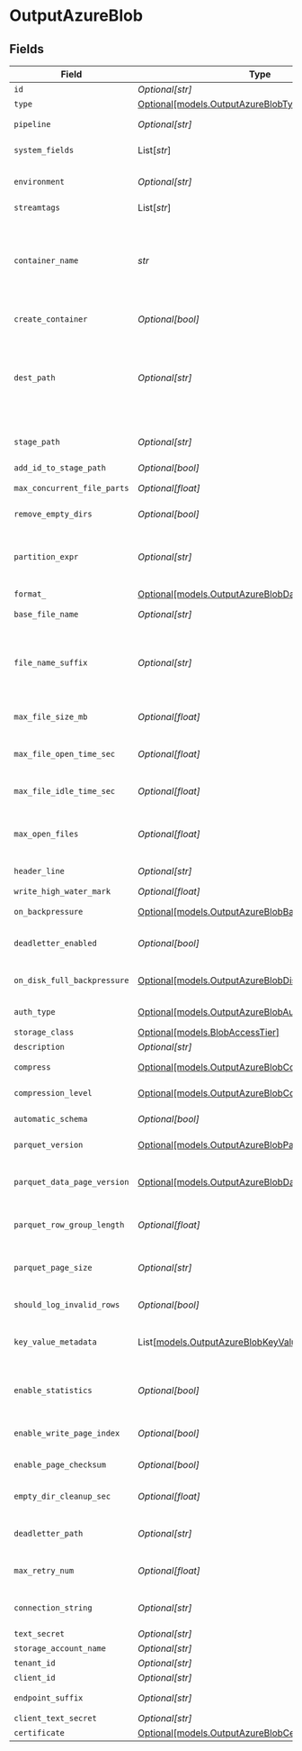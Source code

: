 # OutputAzureBlob


## Fields

| Field                                                                                                                                                                                                                                                                                                                                       | Type                                                                                                                                                                                                                                                                                                                                        | Required                                                                                                                                                                                                                                                                                                                                    | Description                                                                                                                                                                                                                                                                                                                                 |
| ------------------------------------------------------------------------------------------------------------------------------------------------------------------------------------------------------------------------------------------------------------------------------------------------------------------------------------------- | ------------------------------------------------------------------------------------------------------------------------------------------------------------------------------------------------------------------------------------------------------------------------------------------------------------------------------------------- | ------------------------------------------------------------------------------------------------------------------------------------------------------------------------------------------------------------------------------------------------------------------------------------------------------------------------------------------- | ------------------------------------------------------------------------------------------------------------------------------------------------------------------------------------------------------------------------------------------------------------------------------------------------------------------------------------------- |
| `id`                                                                                                                                                                                                                                                                                                                                        | *Optional[str]*                                                                                                                                                                                                                                                                                                                             | :heavy_minus_sign:                                                                                                                                                                                                                                                                                                                          | Unique ID for this output                                                                                                                                                                                                                                                                                                                   |
| `type`                                                                                                                                                                                                                                                                                                                                      | [Optional[models.OutputAzureBlobType]](../models/outputazureblobtype.md)                                                                                                                                                                                                                                                                    | :heavy_minus_sign:                                                                                                                                                                                                                                                                                                                          | N/A                                                                                                                                                                                                                                                                                                                                         |
| `pipeline`                                                                                                                                                                                                                                                                                                                                  | *Optional[str]*                                                                                                                                                                                                                                                                                                                             | :heavy_minus_sign:                                                                                                                                                                                                                                                                                                                          | Pipeline to process data before sending out to this output                                                                                                                                                                                                                                                                                  |
| `system_fields`                                                                                                                                                                                                                                                                                                                             | List[*str*]                                                                                                                                                                                                                                                                                                                                 | :heavy_minus_sign:                                                                                                                                                                                                                                                                                                                          | Fields to automatically add to events, such as cribl_pipe. Supports wildcards.                                                                                                                                                                                                                                                              |
| `environment`                                                                                                                                                                                                                                                                                                                               | *Optional[str]*                                                                                                                                                                                                                                                                                                                             | :heavy_minus_sign:                                                                                                                                                                                                                                                                                                                          | Optionally, enable this config only on a specified Git branch. If empty, will be enabled everywhere.                                                                                                                                                                                                                                        |
| `streamtags`                                                                                                                                                                                                                                                                                                                                | List[*str*]                                                                                                                                                                                                                                                                                                                                 | :heavy_minus_sign:                                                                                                                                                                                                                                                                                                                          | Tags for filtering and grouping in @{product}                                                                                                                                                                                                                                                                                               |
| `container_name`                                                                                                                                                                                                                                                                                                                            | *str*                                                                                                                                                                                                                                                                                                                                       | :heavy_check_mark:                                                                                                                                                                                                                                                                                                                          | A container organizes a set of blobs, similar to a directory in a file system. Value can be a JavaScript expression enclosed in quotes or backticks. @{product} evaluates the expression at init time. The expression can evaluate to a constant value, and can reference Global Variables, e.g., `myContainer-${C.env["CRIBL_WORKER_ID"]}` |
| `create_container`                                                                                                                                                                                                                                                                                                                          | *Optional[bool]*                                                                                                                                                                                                                                                                                                                            | :heavy_minus_sign:                                                                                                                                                                                                                                                                                                                          | Creates the configured container in Azure Blob Storage if it does not already exist.                                                                                                                                                                                                                                                        |
| `dest_path`                                                                                                                                                                                                                                                                                                                                 | *Optional[str]*                                                                                                                                                                                                                                                                                                                             | :heavy_minus_sign:                                                                                                                                                                                                                                                                                                                          | Root directory prepended to path before uploading. Value can be a JavaScript expression enclosed in quotes or backticks. @{product} evaluates the expression at init time. The expression can evaluate to a constant value, and can reference Global Variables, e.g., `myBlobPrefix-${C.env["CRIBL_WORKER_ID"]}`                            |
| `stage_path`                                                                                                                                                                                                                                                                                                                                | *Optional[str]*                                                                                                                                                                                                                                                                                                                             | :heavy_minus_sign:                                                                                                                                                                                                                                                                                                                          | Filesystem location in which to buffer files, before compressing and moving to final destination. Use performant stable storage.                                                                                                                                                                                                            |
| `add_id_to_stage_path`                                                                                                                                                                                                                                                                                                                      | *Optional[bool]*                                                                                                                                                                                                                                                                                                                            | :heavy_minus_sign:                                                                                                                                                                                                                                                                                                                          | Append output's ID to staging location                                                                                                                                                                                                                                                                                                      |
| `max_concurrent_file_parts`                                                                                                                                                                                                                                                                                                                 | *Optional[float]*                                                                                                                                                                                                                                                                                                                           | :heavy_minus_sign:                                                                                                                                                                                                                                                                                                                          | Maximum number of parts to upload in parallel per file.                                                                                                                                                                                                                                                                                     |
| `remove_empty_dirs`                                                                                                                                                                                                                                                                                                                         | *Optional[bool]*                                                                                                                                                                                                                                                                                                                            | :heavy_minus_sign:                                                                                                                                                                                                                                                                                                                          | Remove empty staging directories after moving files                                                                                                                                                                                                                                                                                         |
| `partition_expr`                                                                                                                                                                                                                                                                                                                            | *Optional[str]*                                                                                                                                                                                                                                                                                                                             | :heavy_minus_sign:                                                                                                                                                                                                                                                                                                                          | JavaScript expression defining how files are partitioned and organized. Default is date-based. If blank, Stream will fall back to the event's __partition field value – if present – otherwise to each location's root directory.                                                                                                           |
| `format_`                                                                                                                                                                                                                                                                                                                                   | [Optional[models.OutputAzureBlobDataFormat]](../models/outputazureblobdataformat.md)                                                                                                                                                                                                                                                        | :heavy_minus_sign:                                                                                                                                                                                                                                                                                                                          | Format of the output data                                                                                                                                                                                                                                                                                                                   |
| `base_file_name`                                                                                                                                                                                                                                                                                                                            | *Optional[str]*                                                                                                                                                                                                                                                                                                                             | :heavy_minus_sign:                                                                                                                                                                                                                                                                                                                          | JavaScript expression to define the output filename prefix (can be constant)                                                                                                                                                                                                                                                                |
| `file_name_suffix`                                                                                                                                                                                                                                                                                                                          | *Optional[str]*                                                                                                                                                                                                                                                                                                                             | :heavy_minus_sign:                                                                                                                                                                                                                                                                                                                          | JavaScript expression to define the output filename suffix (can be constant).  The `__format` variable refers to the value of the `Data format` field (`json` or `raw`).  The `__compression` field refers to the kind of compression being used (`none` or `gzip`).                                                                        |
| `max_file_size_mb`                                                                                                                                                                                                                                                                                                                          | *Optional[float]*                                                                                                                                                                                                                                                                                                                           | :heavy_minus_sign:                                                                                                                                                                                                                                                                                                                          | Maximum uncompressed output file size. Files of this size will be closed and moved to final output location.                                                                                                                                                                                                                                |
| `max_file_open_time_sec`                                                                                                                                                                                                                                                                                                                    | *Optional[float]*                                                                                                                                                                                                                                                                                                                           | :heavy_minus_sign:                                                                                                                                                                                                                                                                                                                          | Maximum amount of time to write to a file. Files open for longer than this will be closed and moved to final output location.                                                                                                                                                                                                               |
| `max_file_idle_time_sec`                                                                                                                                                                                                                                                                                                                    | *Optional[float]*                                                                                                                                                                                                                                                                                                                           | :heavy_minus_sign:                                                                                                                                                                                                                                                                                                                          | Maximum amount of time to keep inactive files open. Files open for longer than this will be closed and moved to final output location.                                                                                                                                                                                                      |
| `max_open_files`                                                                                                                                                                                                                                                                                                                            | *Optional[float]*                                                                                                                                                                                                                                                                                                                           | :heavy_minus_sign:                                                                                                                                                                                                                                                                                                                          | Maximum number of files to keep open concurrently. When exceeded, @{product} will close the oldest open files and move them to the final output location.                                                                                                                                                                                   |
| `header_line`                                                                                                                                                                                                                                                                                                                               | *Optional[str]*                                                                                                                                                                                                                                                                                                                             | :heavy_minus_sign:                                                                                                                                                                                                                                                                                                                          | If set, this line will be written to the beginning of each output file                                                                                                                                                                                                                                                                      |
| `write_high_water_mark`                                                                                                                                                                                                                                                                                                                     | *Optional[float]*                                                                                                                                                                                                                                                                                                                           | :heavy_minus_sign:                                                                                                                                                                                                                                                                                                                          | Buffer size used to write to a file                                                                                                                                                                                                                                                                                                         |
| `on_backpressure`                                                                                                                                                                                                                                                                                                                           | [Optional[models.OutputAzureBlobBackpressureBehavior]](../models/outputazureblobbackpressurebehavior.md)                                                                                                                                                                                                                                    | :heavy_minus_sign:                                                                                                                                                                                                                                                                                                                          | Whether to block or drop events when all receivers are exerting backpressure                                                                                                                                                                                                                                                                |
| `deadletter_enabled`                                                                                                                                                                                                                                                                                                                        | *Optional[bool]*                                                                                                                                                                                                                                                                                                                            | :heavy_minus_sign:                                                                                                                                                                                                                                                                                                                          | If a file fails to move to its final destination after the maximum number of retries, dead-letter it to prevent further errors.                                                                                                                                                                                                             |
| `on_disk_full_backpressure`                                                                                                                                                                                                                                                                                                                 | [Optional[models.OutputAzureBlobDiskSpaceProtection]](../models/outputazureblobdiskspaceprotection.md)                                                                                                                                                                                                                                      | :heavy_minus_sign:                                                                                                                                                                                                                                                                                                                          | Whether to block or drop events when disk space is below the global 'Min free disk space' limit                                                                                                                                                                                                                                             |
| `auth_type`                                                                                                                                                                                                                                                                                                                                 | [Optional[models.OutputAzureBlobAuthenticationMethod]](../models/outputazureblobauthenticationmethod.md)                                                                                                                                                                                                                                    | :heavy_minus_sign:                                                                                                                                                                                                                                                                                                                          | Enter connection string directly, or select a stored secret                                                                                                                                                                                                                                                                                 |
| `storage_class`                                                                                                                                                                                                                                                                                                                             | [Optional[models.BlobAccessTier]](../models/blobaccesstier.md)                                                                                                                                                                                                                                                                              | :heavy_minus_sign:                                                                                                                                                                                                                                                                                                                          | N/A                                                                                                                                                                                                                                                                                                                                         |
| `description`                                                                                                                                                                                                                                                                                                                               | *Optional[str]*                                                                                                                                                                                                                                                                                                                             | :heavy_minus_sign:                                                                                                                                                                                                                                                                                                                          | N/A                                                                                                                                                                                                                                                                                                                                         |
| `compress`                                                                                                                                                                                                                                                                                                                                  | [Optional[models.OutputAzureBlobCompress]](../models/outputazureblobcompress.md)                                                                                                                                                                                                                                                            | :heavy_minus_sign:                                                                                                                                                                                                                                                                                                                          | Choose data compression format to apply before moving files to final destination                                                                                                                                                                                                                                                            |
| `compression_level`                                                                                                                                                                                                                                                                                                                         | [Optional[models.OutputAzureBlobCompressionLevel]](../models/outputazureblobcompressionlevel.md)                                                                                                                                                                                                                                            | :heavy_minus_sign:                                                                                                                                                                                                                                                                                                                          | Compression level to apply before moving files to final destination                                                                                                                                                                                                                                                                         |
| `automatic_schema`                                                                                                                                                                                                                                                                                                                          | *Optional[bool]*                                                                                                                                                                                                                                                                                                                            | :heavy_minus_sign:                                                                                                                                                                                                                                                                                                                          | Automatically calculate the schema based on the events of each Parquet file generated                                                                                                                                                                                                                                                       |
| `parquet_version`                                                                                                                                                                                                                                                                                                                           | [Optional[models.OutputAzureBlobParquetVersion]](../models/outputazureblobparquetversion.md)                                                                                                                                                                                                                                                | :heavy_minus_sign:                                                                                                                                                                                                                                                                                                                          | Determines which data types are supported and how they are represented                                                                                                                                                                                                                                                                      |
| `parquet_data_page_version`                                                                                                                                                                                                                                                                                                                 | [Optional[models.OutputAzureBlobDataPageVersion]](../models/outputazureblobdatapageversion.md)                                                                                                                                                                                                                                              | :heavy_minus_sign:                                                                                                                                                                                                                                                                                                                          | Serialization format of data pages. Note that some reader implementations use Data page V2's attributes to work more efficiently, while others ignore it.                                                                                                                                                                                   |
| `parquet_row_group_length`                                                                                                                                                                                                                                                                                                                  | *Optional[float]*                                                                                                                                                                                                                                                                                                                           | :heavy_minus_sign:                                                                                                                                                                                                                                                                                                                          | The number of rows that every group will contain. The final group can contain a smaller number of rows.                                                                                                                                                                                                                                     |
| `parquet_page_size`                                                                                                                                                                                                                                                                                                                         | *Optional[str]*                                                                                                                                                                                                                                                                                                                             | :heavy_minus_sign:                                                                                                                                                                                                                                                                                                                          | Target memory size for page segments, such as 1MB or 128MB. Generally, lower values improve reading speed, while higher values improve compression.                                                                                                                                                                                         |
| `should_log_invalid_rows`                                                                                                                                                                                                                                                                                                                   | *Optional[bool]*                                                                                                                                                                                                                                                                                                                            | :heavy_minus_sign:                                                                                                                                                                                                                                                                                                                          | Log up to 3 rows that @{product} skips due to data mismatch                                                                                                                                                                                                                                                                                 |
| `key_value_metadata`                                                                                                                                                                                                                                                                                                                        | List[[models.OutputAzureBlobKeyValueMetadata](../models/outputazureblobkeyvaluemetadata.md)]                                                                                                                                                                                                                                                | :heavy_minus_sign:                                                                                                                                                                                                                                                                                                                          | The metadata of files the Destination writes will include the properties you add here as key-value pairs. Useful for tagging, e.g., "key":"OCSF Event Class", "value":"9001".                                                                                                                                                               |
| `enable_statistics`                                                                                                                                                                                                                                                                                                                         | *Optional[bool]*                                                                                                                                                                                                                                                                                                                            | :heavy_minus_sign:                                                                                                                                                                                                                                                                                                                          | Statistics profile an entire file in terms of minimum/maximum values within data, numbers of nulls, etc. You can use Parquet tools to view statistics.                                                                                                                                                                                      |
| `enable_write_page_index`                                                                                                                                                                                                                                                                                                                   | *Optional[bool]*                                                                                                                                                                                                                                                                                                                            | :heavy_minus_sign:                                                                                                                                                                                                                                                                                                                          | One page index contains statistics for one data page. Parquet readers use statistics to enable page skipping.                                                                                                                                                                                                                               |
| `enable_page_checksum`                                                                                                                                                                                                                                                                                                                      | *Optional[bool]*                                                                                                                                                                                                                                                                                                                            | :heavy_minus_sign:                                                                                                                                                                                                                                                                                                                          | Parquet tools can use the checksum of a Parquet page to verify data integrity                                                                                                                                                                                                                                                               |
| `empty_dir_cleanup_sec`                                                                                                                                                                                                                                                                                                                     | *Optional[float]*                                                                                                                                                                                                                                                                                                                           | :heavy_minus_sign:                                                                                                                                                                                                                                                                                                                          | How frequently, in seconds, to clean up empty directories when 'Remove empty staging dirs' is enabled                                                                                                                                                                                                                                       |
| `deadletter_path`                                                                                                                                                                                                                                                                                                                           | *Optional[str]*                                                                                                                                                                                                                                                                                                                             | :heavy_minus_sign:                                                                                                                                                                                                                                                                                                                          | Storage location for files that fail to reach their final destination after maximum retries are exceeded                                                                                                                                                                                                                                    |
| `max_retry_num`                                                                                                                                                                                                                                                                                                                             | *Optional[float]*                                                                                                                                                                                                                                                                                                                           | :heavy_minus_sign:                                                                                                                                                                                                                                                                                                                          | The maximum number of times a file will attempt to move to its final destination before being dead-lettered                                                                                                                                                                                                                                 |
| `connection_string`                                                                                                                                                                                                                                                                                                                         | *Optional[str]*                                                                                                                                                                                                                                                                                                                             | :heavy_minus_sign:                                                                                                                                                                                                                                                                                                                          | Enter your Azure Storage account connection string. If left blank, Stream will fall back to env.AZURE_STORAGE_CONNECTION_STRING.                                                                                                                                                                                                            |
| `text_secret`                                                                                                                                                                                                                                                                                                                               | *Optional[str]*                                                                                                                                                                                                                                                                                                                             | :heavy_minus_sign:                                                                                                                                                                                                                                                                                                                          | Select or create a stored text secret                                                                                                                                                                                                                                                                                                       |
| `storage_account_name`                                                                                                                                                                                                                                                                                                                      | *Optional[str]*                                                                                                                                                                                                                                                                                                                             | :heavy_minus_sign:                                                                                                                                                                                                                                                                                                                          | The name of your Azure storage account                                                                                                                                                                                                                                                                                                      |
| `tenant_id`                                                                                                                                                                                                                                                                                                                                 | *Optional[str]*                                                                                                                                                                                                                                                                                                                             | :heavy_minus_sign:                                                                                                                                                                                                                                                                                                                          | The service principal's tenant ID                                                                                                                                                                                                                                                                                                           |
| `client_id`                                                                                                                                                                                                                                                                                                                                 | *Optional[str]*                                                                                                                                                                                                                                                                                                                             | :heavy_minus_sign:                                                                                                                                                                                                                                                                                                                          | The service principal's client ID                                                                                                                                                                                                                                                                                                           |
| `endpoint_suffix`                                                                                                                                                                                                                                                                                                                           | *Optional[str]*                                                                                                                                                                                                                                                                                                                             | :heavy_minus_sign:                                                                                                                                                                                                                                                                                                                          | Endpoint suffix for the service URL. Defaults to core.windows.net.                                                                                                                                                                                                                                                                          |
| `client_text_secret`                                                                                                                                                                                                                                                                                                                        | *Optional[str]*                                                                                                                                                                                                                                                                                                                             | :heavy_minus_sign:                                                                                                                                                                                                                                                                                                                          | Select or create a stored text secret                                                                                                                                                                                                                                                                                                       |
| `certificate`                                                                                                                                                                                                                                                                                                                               | [Optional[models.OutputAzureBlobCertificate]](../models/outputazureblobcertificate.md)                                                                                                                                                                                                                                                      | :heavy_minus_sign:                                                                                                                                                                                                                                                                                                                          | N/A                                                                                                                                                                                                                                                                                                                                         |